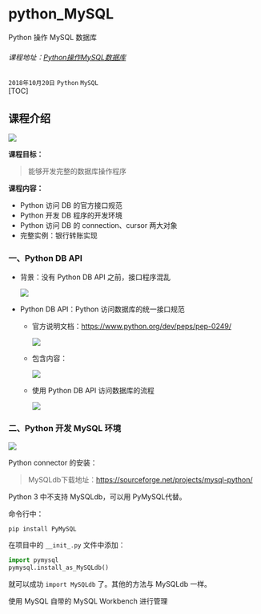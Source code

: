 # python_MySQL

Python 操作 MySQL 数据库
###### 课程地址：[Python操作MySQL数据库](https://www.imooc.com/learn/475)
`2018年10月20日` `Python` `MySQL`  
[TOC]

## 课程介绍

![](https://ws1.sinaimg.cn/large/006y42ybly1fwf1q63gvvj30ln0gqjul.jpg)

**课程目标：**

> 能够开发完整的数据库操作程序



**课程内容：**

- Python 访问 DB 的官方接口规范
- Python 开发 DB 程序的开发环境
- Python 访问 DB 的 connection、cursor 两大对象
- 完整实例：银行转账实现



### 一、Python DB API

- 背景：没有 Python DB API 之前，接口程序混乱

  ![](https://ws1.sinaimg.cn/large/006y42ybgy1fwevmugp4lj30zd0ejjxy.jpg)

- Python DB API：Python 访问数据库的统一接口规范

  - 官方说明文档：https://www.python.org/dev/peps/pep-0249/

    ![](https://ws1.sinaimg.cn/large/006y42ybly1fwf1qgs6h0j30w50dldk5.jpg)

  - 包含内容：

    ![](https://ws1.sinaimg.cn/large/006y42ybgy1fwevttpe4ej30ux0a47am.jpg)

  - 使用 Python DB API 访问数据库的流程

    ![](https://ws1.sinaimg.cn/large/006y42ybgy1fwevvgz25nj30vv0ftwik.jpg)

### 二、Python 开发 MySQL 环境

![](https://ws1.sinaimg.cn/large/006y42ybly1fwf1pdpd4tj30qx0f543i.jpg)



Python connector 的安装：

> MySQLdb下载地址：https://sourceforge.net/projects/mysql-python/

Python 3 中不支持 MySQLdb，可以用 PyMySQL代替。

命令行中：

```powershell
pip install PyMySQL
```

在项目中的 `__init_.py` 文件中添加：

```python
import pymysql
pymysql.install_as_MySQLdb()
```

就可以成功 `import MySQLdb` 了。其他的方法与 MySQLdb 一样。

使用 MySQL 自带的 MySQL Workbench 进行管理